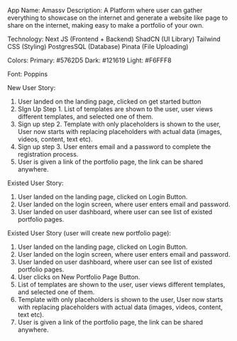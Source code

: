App Name: Amassv
Description: A Platform where user can gather everything to showcase on the internet and generate a website like page to share on the internet, making easy to make a portfolio of your own.

Technology:
    Next JS (Frontend + Backend)
    ShadCN (UI Library)
    Tailwind CSS (Styling)
    PostgresSQL (Database)
    Pinata (File Uploading)


Colors:
    Primary: #5762D5
    Dark: #121619
    Light: #F6FFF8

Font:
    Poppins

New User Story:
1. User landed on the landing page, clicked on get started button
2. SIgn Up Step 1. List of templates are shown to the user, user views different templates, and selected one of them.
3. Sign up step 2. Template with only placeholders is shown to the user, User now starts with replacing placeholders with actual data (images, videos, content, text etc).
4. Sign up step 3. User enters email and a password to complete the registration process.
5. User is given a link of the portfolio page, the link can be shared anywhere.

Existed User Story:
1. User landed on the landing page, clicked on Login Button.
2. User landed on the login screen, where user enters email and password.
3. User landed on user dashboard, where user can see list of existed portfolio pages.

Existed User Story (user will create new portfolio page):
1. User landed on the landing page, clicked on Login Button.
2. User landed on the login screen, where user enters email and password.
3. User landed on user dashboard, where user can see list of existed portfolio pages.
4. User clicks on New Portfolio Page Button.
5. List of templates are shown to the user, user views different templates, and selected one of them.
6. Template with only placeholders is shown to the user, User now starts with replacing placeholders with actual data (images, videos, content, text etc).
7. User is given a link of the portfolio page, the link can be shared anywhere.
